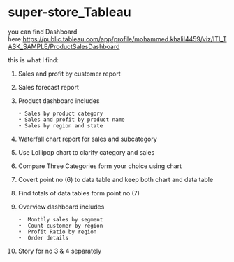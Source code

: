 # super-store_Tableau

you can find Dashboard here:https://public.tableau.com/app/profile/mohammed.khalil4459/viz/ITI_TASK_SAMPLE/ProductSalesDashboard

this is what I find:

1. Sales and profit by customer report
2. Sales forecast report
3. Product dashboard includes
   
       • Sales by product category
       • Sales and profit by product name
       • Sales by region and state
   
4. Waterfall chart report for sales and subcategory
5. Use Lollipop chart to clarify category and sales
6. Compare Three Categories form your choice using chart 
7. Covert point no (6) to data table and keep both chart and data table
8. Find totals of data tables form point no (7)
9. Overview dashboard includes
    
       •  Monthly sales by segment
       •  Count customer by region
       •  Profit Ratio by region
       •  Order details
    
10. Story for no 3 & 4 separately
